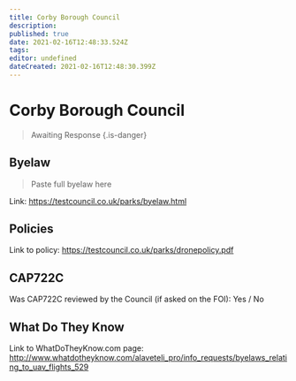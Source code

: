 ```yaml
---
title: Corby Borough Council
description: 
published: true
date: 2021-02-16T12:48:33.524Z
tags: 
editor: undefined
dateCreated: 2021-02-16T12:48:30.399Z
---
```


# Corby Borough Council
>  Awaiting Response
> {.is-danger}

## Byelaw
> Paste full byelaw here

Link:
https://testcouncil.co.uk/parks/byelaw.html

## Policies
Link to policy:
https://testcouncil.co.uk/parks/dronepolicy.pdf

## CAP722C

Was CAP722C reviewed by the Council (if asked on the FOI): Yes / No

## What Do They Know

Link to WhatDoTheyKnow.com page:
http://www.whatdotheyknow.com/alaveteli_pro/info_requests/byelaws_relating_to_uav_flights_529

